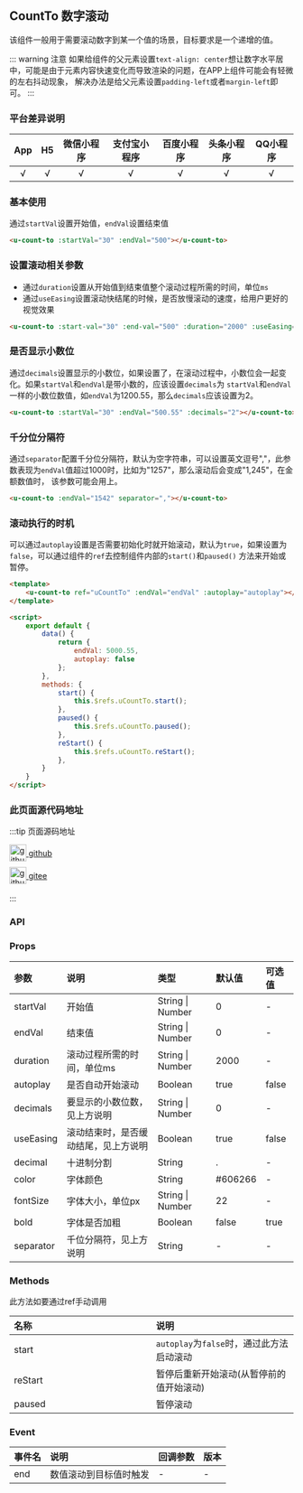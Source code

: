 ## CountTo 数字滚动 <to-api/>

<demo-model url="/pages/componentsB/countTo/countTo"></demo-model>

该组件一般用于需要滚动数字到某一个值的场景，目标要求是一个递增的值。

::: warning 注意
如果给组件的父元素设置`text-align: center`想让数字水平居中，可能是由于元素内容快速变化而导致渲染的问题，在APP上组件可能会有轻微的左右抖动现象，
解决办法是给父元素设置`padding-left`或者`margin-left`即可。
:::

### 平台差异说明

|App|H5	|微信小程序	|支付宝小程序		|百度小程序	|头条小程序	|QQ小程序	|
|:-:|:-:|:-:		|:-:			|:-:		|:-:		|:-:		|
|√	|√	|√			|√				|√			|√			|√			|

### 基本使用

通过`startVal`设置开始值，`endVal`设置结束值

```html
<u-count-to :startVal="30" :endVal="500"></u-count-to>
```

### 设置滚动相关参数

- 通过`duration`设置从开始值到结束值整个滚动过程所需的时间，单位`ms`
- 通过`useEasing`设置滚动快结尾的时候，是否放慢滚动的速度，给用户更好的视觉效果

```html
<u-count-to :start-val="30" :end-val="500" :duration="2000" :useEasing="false"></u-count-to>
```

### 是否显示小数位

通过`decimals`设置显示的小数位，如果设置了，在滚动过程中，小数位会一起变化。如果`startVal`和`endVal`是带小数的，应该设置`decimals`为
`startVal`和`endVal`一样的小数位数值，如`endVal`为1200.55，那么`decimals`应该设置为2。

```html
<u-count-to :startVal="30" :endVal="500.55" :decimals="2"></u-count-to>
```

### 千分位分隔符

通过`separator`配置千分位分隔符，默认为空字符串，可以设置英文逗号","，此参数表现为`endVal`值超过1000时，比如为"1257"，那么滚动后会变成"1,245"，在金额数值时，
该参数可能会用上。

```html
<u-count-to :endVal="1542" separator=","></u-count-to>
```

### 滚动执行的时机

可以通过`autoplay`设置是否需要初始化时就开始滚动，默认为`true`，如果设置为`false`，可以通过组件的`ref`去控制组件内部的`start()`和`paused()`
方法来开始或暂停。

```html
<template>
	<u-count-to ref="uCountTo" :endVal="endVal" :autoplay="autoplay"></u-count-to>
</template>

<script>
	export default {
		data() {
			return {
				endVal: 5000.55,
				autoplay: false
			};
		},
		methods: {
			start() {
				this.$refs.uCountTo.start();
			},
			paused() {
				this.$refs.uCountTo.paused();
			},
			reStart() {
				this.$refs.uCountTo.reStart();
			},
		}
	}
</script>
```

### 此页面源代码地址

:::tip 页面源码地址
<br/>

<a href="https://github.com/umicro/uView2.0/blob/master/pages/componentsB/countTo/countTo.nvue" target="_blank" style="display: flex;align-items: center">
   <img height="30" src="https://vkceyugu.cdn.bspapp.com/VKCEYUGU-8f7e1d02-dcb1-46ba-90db-ae32fea44f22/4b2bf3e5-68ad-4a15-b0d1-00b7a5246eab.png" title="github" width="30"/>&nbsp;github
</a>

<a href="https://gitee.com/umicro/uView2.0/blob/master/pages/componentsB/countTo/countTo.nvue" target="_blank" style="display: flex;align-items: center;margin-top: 10px">
   <img height="30" src="https://vkceyugu.cdn.bspapp.com/VKCEYUGU-8f7e1d02-dcb1-46ba-90db-ae32fea44f22/0d0bc2dc-64e3-4ea1-a641-9c23d198e36d.png" title="github" width="30"/>&nbsp;gitee
</a>

<br/>
:::

### API

### Props

| 参数		| 说明									| 类型					| 默认值		|  可选值	|
|:-			|:-										|:-						|:-			|:-			|
| startVal	| 开始值									| String &#124; Number	| 0			| -			|
| endVal	| 结束值									| String &#124; Number	| 0			| -			|
| duration	| 滚动过程所需的时间，单位ms				| String &#124; Number	| 2000		| -			|
| autoplay	| 是否自动开始滚动						| Boolean				| true		| false		|
| decimals	| 要显示的小数位数，见上方说明				| String &#124; Number	| 0			| -			|
| useEasing	| 滚动结束时，是否缓动结尾，见上方说明		| Boolean				| true		| false		|
| decimal	| 十进制分割								| String				| .			| -			|
| color		| 字体颜色								| String				| #606266	| -			|
| fontSize	| 字体大小，单位px						| String &#124; Number	| 22		| -			|
| bold		| 字体是否加粗							| Boolean				| false		| true		|
| separator	| 千位分隔符，见上方说明					| String				| -			| -			|


### Methods

此方法如要通过ref手动调用

| 名称		| 说明										|
|:-			|:-											|
| start		|`autoplay`为`false`时，通过此方法启动滚动		|
| reStart	|暂停后重新开始滚动(从暂停前的值开始滚动)		|
| paused	|暂停滚动									|


### Event

|事件名	|说明					|回调参数	|版本	|
|:-		|:-						|:-			|:-		|
| end	| 数值滚动到目标值时触发	| -			| -		|


<style scoped>
h3[id=methods] + p + table thead tr th:nth-child(1) {
	width: 50%;
}

h3[id=methods] + p + table thead tr th:nth-child(2) {
	width: 50%;
}
</style>
